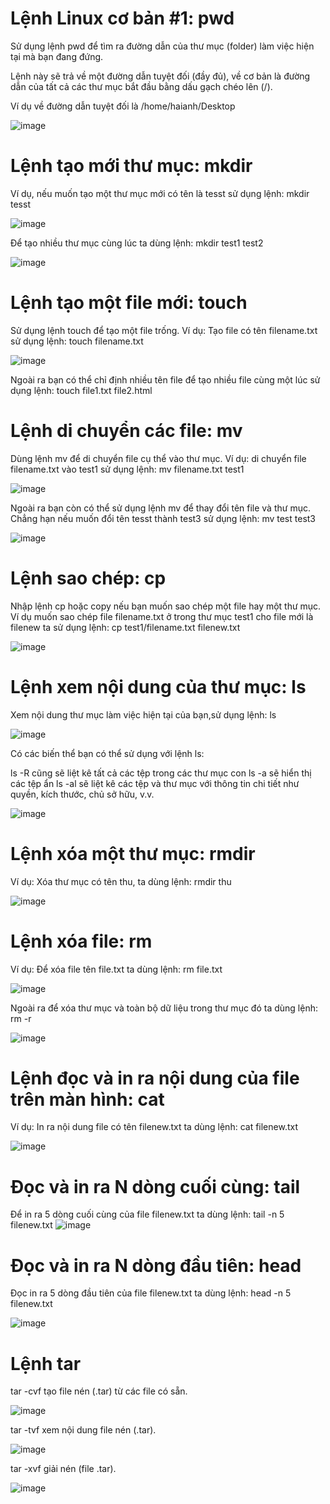 # Lệnh Linux cơ bản #1: pwd

Sử dụng lệnh pwd để tìm ra đường dẫn của thư mục (folder) làm việc hiện tại mà bạn đang đứng.


Lệnh này sẽ trả về một đường dẫn tuyệt đối (đầy đủ), về cơ bản là đường dẫn của tất cả các thư mục bắt đầu bằng dấu gạch chéo lên (/).

Ví dụ về đường dẫn tuyệt đối là /home/haianh/Desktop

![image](https://user-images.githubusercontent.com/101684058/158772597-b9b4703d-981a-4520-b3e0-d70f51f90721.png)

# Lệnh tạo mới thư mục: mkdir
Ví dụ, nếu muốn tạo một thư mục mới có tên là tesst sử dụng lệnh: mkdir tesst

![image](https://user-images.githubusercontent.com/101684058/158776672-0a19088d-c8ff-4e14-9078-8a84ab1d76ed.png)

Để tạo nhiều thư mục cùng lúc ta dùng lệnh: mkdir test1 test2

![image](https://user-images.githubusercontent.com/101684058/158776968-3a0879b2-1605-4d28-841d-32053707b300.png)

# Lệnh tạo một file mới: touch
Sử dụng lệnh touch để tạo một file trống. 
Ví dụ: Tạo file có tên filename.txt sử dụng lệnh: touch filename.txt

![image](https://user-images.githubusercontent.com/101684058/158777856-46380f34-9905-4895-be1c-5c898edf563a.png)

Ngoài ra bạn có thể chỉ định nhiều tên file để tạo nhiều file cùng một lúc sử dụng lệnh: touch file1.txt file2.html

# Lệnh di chuyển các file: mv
Dùng lệnh mv để di chuyển file cụ thể vào thư mục. 
Ví dụ: di chuyển file filename.txt vào test1 sử dụng lệnh: mv filename.txt test1

![image](https://user-images.githubusercontent.com/101684058/158779770-2e5f3a03-3a97-4a01-bca5-7069a1795bdf.png)

Ngoài ra bạn còn có thể sử dụng lệnh mv để thay đổi tên file và thư mục. Chẳng hạn nếu muốn đổi tên tesst thành test3 sử dụng lệnh: mv test test3

![image](https://user-images.githubusercontent.com/101684058/158780297-1ac25989-b132-4dce-a4da-4a89b4ca8297.png)

# Lệnh sao chép: cp
Nhập lệnh cp hoặc copy nếu bạn muốn sao chép một file hay một thư mục.
Ví dụ muốn sao chép file filename.txt ở trong thư mục test1 cho file mới là filenew ta sử dụng lệnh: cp test1/filename.txt filenew.txt 

![image](https://user-images.githubusercontent.com/101684058/158781463-846f5195-5465-4159-ac13-4075ee77d14f.png)

# Lệnh xem nội dung của thư mục: ls
Xem nội dung thư mục làm việc hiện tại của bạn,sử dụng lệnh: ls

![image](https://user-images.githubusercontent.com/101684058/158783887-6bd3d351-1788-4075-9a67-9a954d2f33d0.png)

Có các biến thể bạn có thể sử dụng với lệnh ls:

 
ls -R cũng sẽ liệt kê tất cả các tệp trong các thư mục con
ls -a sẽ hiển thị các tệp ẩn
ls -al sẽ liệt kê các tệp và thư mục với thông tin chi tiết như quyền, kích thước, chủ sở hữu, v.v.

![image](https://user-images.githubusercontent.com/101684058/158785414-ae782215-1171-4050-bc9f-7c883441b4ce.png)

# Lệnh xóa một thư mục: rmdir 
Ví dụ: Xóa thư mục có tên thu, ta dùng lệnh: rmdir thu

![image](https://user-images.githubusercontent.com/101684058/158918736-41031bd3-e014-4ffc-bd4e-681716e10027.png)

# Lệnh xóa file: rm
Ví dụ: Để xóa file tên file.txt ta dùng lệnh: rm file.txt


![image](https://user-images.githubusercontent.com/101684058/158919168-4801a7ee-8239-4918-b6e0-9e9b0c367fb9.png)

Ngoài ra để xóa thư mục và toàn bộ dữ liệu trong thư mục đó ta dùng lệnh: rm -r 

![image](https://user-images.githubusercontent.com/101684058/158919893-24efce08-13b2-4e07-958b-788b41f6cda8.png)

# Lệnh đọc và in ra nội dung của file trên màn hình: cat

Ví dụ: In ra nội dung file có tên filenew.txt ta dùng lệnh: cat filenew.txt

![image](https://user-images.githubusercontent.com/101684058/158920189-9dd36d94-071d-4ec4-b6bc-569a504c45f7.png)

# Đọc và in ra N dòng cuối cùng: tail
Để in ra 5 dòng cuối cùng của file filenew.txt ta dùng lệnh: tail -n 5 filenew.txt 
![image](https://user-images.githubusercontent.com/101684058/158921236-493a882e-8725-47da-99a6-ccef7cd00081.png)

# Đọc và in ra N dòng đầu tiên: head

Đọc in ra 5 dòng đầu tiên của file filenew.txt ta dùng lệnh: head -n 5 filenew.txt

![image](https://user-images.githubusercontent.com/101684058/158921536-65243a31-3d48-46a5-b51a-8f1822ccc379.png)

# Lệnh tar
 tar -cvf    tạo file nén (.tar) từ các file có sẵn. 
 
  ![image](https://user-images.githubusercontent.com/101684058/158923883-fa1cf42d-572c-4b41-8ffd-06913c19b06e.png)

 tar -tvf   xem nội dung file nén (.tar).  
 
 ![image](https://user-images.githubusercontent.com/101684058/158923998-052c4a3d-d102-4cbe-ac13-432d6a2c4e28.png)


 tar -xvf   giải nén (file .tar).
 
 ![image](https://user-images.githubusercontent.com/101684058/158924083-7974e1ab-e884-4aa2-a1be-211a18f9af45.png)


 






